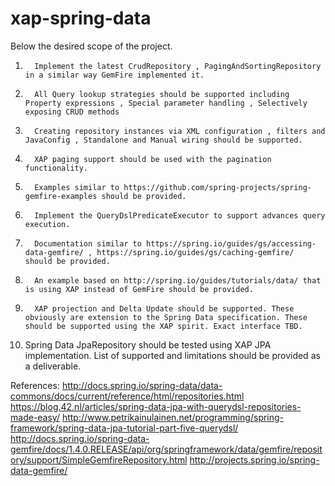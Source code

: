 xap-spring-data
===============
Below the desired scope of the project. 
1.       Implement the latest CrudRepository , PagingAndSortingRepository in a similar way GemFire implemented it.
2.       All Query lookup strategies should be supported including Property expressions , Special parameter handling , Selectively exposing CRUD methods
3.       Creating repository instances via XML configuration , filters and JavaConfig , Standalone and Manual wiring should be supported.
4.       XAP paging support should be used with the pagination functionality.
5.       Examples similar to https://github.com/spring-projects/spring-gemfire-examples should be provided.
6.       Implement the QueryDslPredicateExecutor to support advances query execution.
7.       Documentation similar to https://spring.io/guides/gs/accessing-data-gemfire/ , https://spring.io/guides/gs/caching-gemfire/  should be provided. 
8.       An example based on http://spring.io/guides/tutorials/data/ that is using XAP instead of GemFire should be provided.
9.       XAP projection and Delta Update should be supported. These obviously are extension to the Spring Data specification. These should be supported using the XAP spirit. Exact interface TBD.
10.    Spring Data JpaRepository should be tested using XAP JPA implementation. List of supported and limitations should be provided as a deliverable.
 
References:
http://docs.spring.io/spring-data/data-commons/docs/current/reference/html/repositories.html
https://blog.42.nl/articles/spring-data-jpa-with-querydsl-repositories-made-easy/
http://www.petrikainulainen.net/programming/spring-framework/spring-data-jpa-tutorial-part-five-querydsl/  
http://docs.spring.io/spring-data-gemfire/docs/1.4.0.RELEASE/api/org/springframework/data/gemfire/repository/support/SimpleGemfireRepository.html
http://projects.spring.io/spring-data-gemfire/
